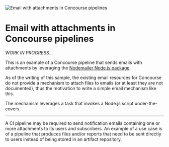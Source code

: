 ![Email with attachments in Concourse pipelines](https://raw.githubusercontent.com/pivotalservices/concourse-pipeline-samples/master/common/images/bg-pipeline-icon.jpg)

# Email with attachments in Concourse pipelines

*WORK IN PROGRESS...*   

This is an example of a Concourse pipeline that sends emails with attachments by leveraging the [Nodemailer Node.js package](https://github.com/nodemailer/nodemailer).  

As of the writing of this sample, the existing email resources for Concourse do not provide a mechanism to attach files to emails (or at least they are not documented), thus the motivation to write a simple email mechanism like this.  

The mechanism leverages a task that invokes a Node.js script under-the-covers.

---

A CI pipeline may be required to send notification emails containing one or more attachments to its users and subscribers. An example of a use case is of a pipeline that produces files and/or reports that need to be sent directly to users instead of being stored in an artifact repository.  
